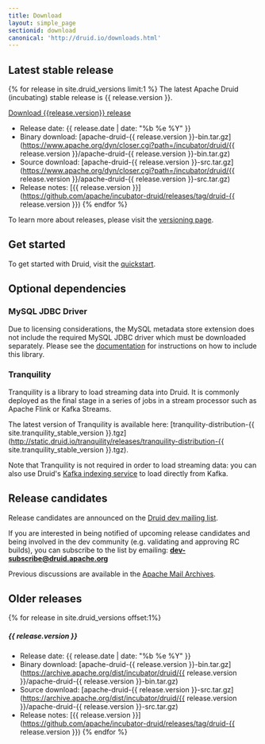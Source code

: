 ```yaml
---
title: Download
layout: simple_page
sectionid: download
canonical: 'http://druid.io/downloads.html'
---
```


## Latest stable release

{% for release in site.druid_versions limit:1 %}
The latest Apache Druid (incubating) stable release is {{ release.version }}.

<p>
<a class="large-button download" href="https://www.apache.org/dyn/closer.cgi?path=/incubator/druid/{{ release.version }}/apache-druid-{{ release.version }}-bin.tar.gz" download onclick="trackDownload('button', 'https://www.apache.org/dyn/closer.cgi?path=/incubator/druid/{{ release.version }}/apache-druid-{{ release.version }}-bin.tar.gz');"><span class="fa fa-download"></span> Download {{release.version}} release</a><br>
</p>

* Release date: {{ release.date | date: "%b %e %Y" }}
* Binary download: [apache-druid-{{ release.version }}-bin.tar.gz](https://www.apache.org/dyn/closer.cgi?path=/incubator/druid/{{ release.version }}/apache-druid-{{ release.version }}-bin.tar.gz)
* Source download: [apache-druid-{{ release.version }}-src.tar.gz](https://www.apache.org/dyn/closer.cgi?path=/incubator/druid/{{ release.version }}/apache-druid-{{ release.version }}-src.tar.gz)
* Release notes: [{{ release.version }}](https://github.com/apache/incubator-druid/releases/tag/druid-{{ release.version }})
{% endfor %}

To learn more about releases, please visit the [versioning page](/docs/latest/development/versioning.html).

## Get started

To get started with Druid, visit the [quickstart](/docs/latest/tutorials/index.html).

## Optional dependencies

### MySQL JDBC Driver

Due to licensing considerations, the MySQL metadata store extension does not include the required MySQL JDBC driver which
must be downloaded separately. Please see the [documentation](/docs/latest/development/extensions-core/mysql.html) for instructions on how to include this library.

### Tranquility

Tranquility is a library to load streaming data into Druid. It is commonly deployed as the final stage in a series of jobs in a stream processor such as Apache Flink or Kafka Streams.

The latest version of Tranquility is available here: [tranquility-distribution-{{ site.tranquility_stable_version }}.tgz](http://static.druid.io/tranquility/releases/tranquility-distribution-{{ site.tranquility_stable_version }}.tgz).

Note that Tranquility is not required in order to load streaming data: you can also use Druid's [Kafka indexing service](/docs/latest/development/extensions-core/kafka-ingestion.html) to load directly from Kafka.

## Release candidates

Release candidates are announced on the [Druid dev mailing list](https://lists.apache.org/list.html?dev@druid.apache.org).

If you are interested in being notified of upcoming release candidates and being involved in the dev community (e.g. validating and approving RC builds), you can subscribe to the list by emailing: **dev-subscribe@druid.apache.org**

Previous discussions are available in the [Apache Mail Archives](https://lists.apache.org/list.html?dev@druid.apache.org).

## Older releases

{% for release in site.druid_versions offset:1%}
##### {{ release.version }}

* Release date: {{ release.date | date: "%b %e %Y" }}
* Binary download: [apache-druid-{{ release.version }}-bin.tar.gz](https://archive.apache.org/dist/incubator/druid/{{ release.version }}/apache-druid-{{ release.version }}-bin.tar.gz)
* Source download: [apache-druid-{{ release.version }}-src.tar.gz](https://archive.apache.org/dist/incubator/druid/{{ release.version }}/apache-druid-{{ release.version }}-src.tar.gz)
* Release notes: [{{ release.version }}](https://github.com/apache/incubator-druid/releases/tag/druid-{{ release.version }})
{% endfor %}
